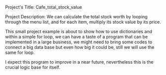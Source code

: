 Project's Title:
Cafe_total_stock_value

Project Description:
We can calculate the total stock worth by looping through the menu list, 
and for each item, multiply its stock value by its price.


This small project example is about to show how to use dictionaries and within a simple for loop,
we can have a taste of a program that can be implemented in a large business,
we might need to bring some codes to connect a big data base but even how big it could be,
still we will use the same for loop.


I expect this program to improve in a near future,
nevertheless this is the crucial logic base for itself.

